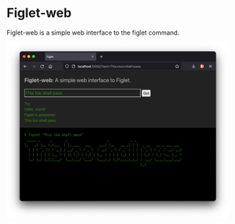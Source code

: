 # Figlet-web

Figlet-web is a simple web interface to the figlet command.

![](images/screenshot.png)
